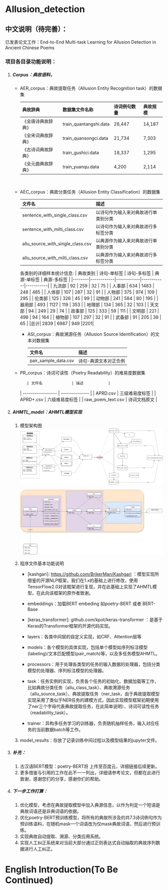 # Allusion_detection
## 中文说明（待完善）：



已发表论文工作：End-to-End Multi-task Learning for Allusion Detection in Ancient Chinese Poems


### 项目各目录功能说明：
1. ##### Corpus：典故语料，
   
   * AER_corpus：典故提取任务（Allusion Entity Recognition task）的数据集
    
   
       | 典故辞典      | 数据集文件名称               | 诗词例句数量     | 典故规模       |
       | -------------|-------------------------- | ---------------| --------------|
       | 《全唐诗典故辞典》 | train_quantangshi.data | 26,447         | 14,187        |
       | 《全宋词典故辞典》 | train_quansongci.data  | 21,734         | 7,303         |
       | 《古诗词典故辞典》 | train_gushici.data     | 18,337         | 1,295         |
       | 《全元曲典故辞典》 | train_yuanqu.data      | 4,200          | 2,114         |
   
   
   ​     
    * AEC_corpus：典故分类任务（Allusion Entity Classification）的数据集
   
       | 文件名                            | 描述                                 |
       | --------------------------------- | ------------------------------------ |
       | sentence_with_single_class.csv    | 以诗句作为输入来对典故进行单类别分类 |
       | sentence_with_milti_class.csv     | 以诗句作为输入来对典故进行多标签分类 |
       | allu_source_with_single_class.csv | 以典源作为输入来对典故进行单类别分类 |
       | allu_source_with_milti_class.csv  | 以典源作为输入来对典故进行多标签分类 |
       
        各类别的详细样本统计信息: 
       | 典故类别 | 诗句-单标签 | 诗句-多标签  | 典源-单标签  | 典源-多标签 |
       |--------|------------|------------|------------|-----------|
       | 九流部  | 92         | 259        | 32 		  | 75	    |
       | 人事部  | 634        | 1483 	     | 248 		  | 485 |
       | 人体部  | 107        | 287 	     | 32 		  | 91		  |
       | 人物部  | 375        | 974 	     | 109 		  | 295		  |
       | 伦类部  | 125        | 326 	     | 45 		  | 99		  |
       | 动物部  | 241        | 584 	     | 80 	  	  | 195		  |
       | 器用部  | 493        | 1127 	     | 119 		  | 353   |
       | 地理部  | 134        | 365 	     | 32 		  | 103		  |
       | 天文部  | 94         | 249 	     | 29  		  | 74		  |
       | 政事部  | 125        | 333 	     | 59 		  | 111		  |
       | 文明部  | 221        | 498 	     | 94 		  | 164		  |
       | 植物部  | 107        | 297 	     | 32 		  | 91		  |
       | 武备部  | 91         | 205 		 | 38 		  | 65		  |
   |总计| 2839        | 6987        | 949         |2201|
   

   

      * ASI_corpus：典故溯源任务（Allusion Source Identification）的文本对数据集
   
        | 文件名                | 描述               |
        | -------------------- | -------------------|
        | pair_sample_data.csv | 诗句-典源文本对正负例 |
   
    
   
   * PR_corpus：诗词可读性（Poetry Readability）的难易度数据集
   
      		| 文件名             | 描述           |
        | ----------------- | -------------- |
     | APRD.csv          | 三级难易度标签   |
     | APRD+.csv         | 六级难易度标签   |
     | raw_poem_text.csv | 诗词文档原文     |
     






2. ##### AHMTL_model：AHMTL模型实现
   
    1. 模型架构图
         ![](https://github.com/lailoo/Allusion_detection/blob/master/model_implement-architecture.png)
    
         ![](https://github.com/lailoo/Allusion_detection/blob/master/model_implement-component.png)
    
         
         
    2. 程序文件基本功能说明
         * [kashgari]: https://github.com/BrikerMan/Kashgari ：模型实现所借鉴的开源NLP框架，我们在1.x的基础上进行修改，使用TensorFlow2.0对该框架进行复现，并在此基础上实现了AHMTL模型，在此向该框架的原作者致谢。
    
          * embeddings：加载BERT embeding 如poetry-BERT  或者 BERT-Base
    
          * [keras_transformer]: github.com/kpot/keras-transformer ：是基于Keras的Transformer框架的开源代码实现。
    
          * layers：各类中间层的自定义实现，如CRF、Attention层等
    
          * models：各个模型的具体实现，包括单个模型如序列标注模型(labeling)/文本匹配模型(pair_match)等，以及多任务模型AHMTL。
    
          * processors：用于处理各类型的任务的输入数据的处理器，包括分类模型的处理器、序列标注模型的处理器。
    
          * task：任务实例的实现，负责各个任务的初始化、数据加载等工作，比如典故分类任务（allu_class_task）、典故溯源任务（allu_source_task）、典故提取任务（ner_task，由于典故提取模型实现采用了类似于NER任务的建模方式，因此实现模型框架初期使用了ner三个字母代表典故提取任务，在此简单说明）、诗词可读性任务（readability_task）。
    
          * trainer：异构多任务学习的训练器，负责随机抽样任务，输入对应任务的当前数据batch等工作。
    
            
            
    
      3. model_results：存放了记录训练中间过程以及模型结果的jupyter文件。





3. ##### 补充：

   1. 古汉语BERT模型：poetry-BERT将 上传至百度云，详细链接后续更新。
   2. 更多借鉴与引用的工作在此不一一列出，详细请参考论文，但都在此进行致谢，感谢您们的分享，感谢你们的帮助。



4. ##### 下一步工作打算：

   1. 优化模型，考虑在典故提取模型中加入典源信息，以作为判定一个短语是典故词语还是非典词语的依据。
   2. 优化poetry-BERT预训练模型，将所有的典故所涉及的共7.3诗词例句作为预训练语料，在随机mask一个词语改为仅mask典故词语，然后进行预训练。
   3. 实现典故自动提取、溯源、分类应用系统。
   4. 实现人工纠正系统来对当前大部分通过正则表达式自动抽取的典故序列数据进行人工纠正。

# English Introduction(To Be Continued)


